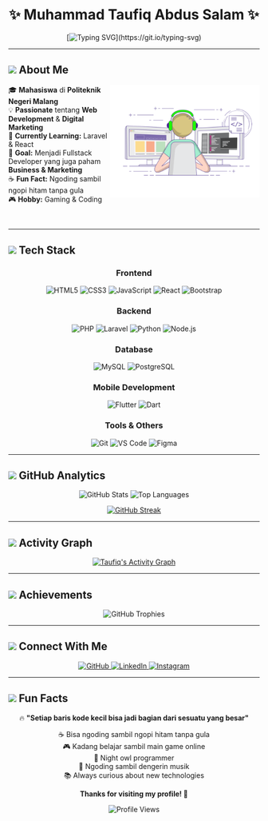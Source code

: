 # <div align="center">✨ Muhammad Taufiq Abdus Salam ✨</div>

<div align="center">
  
[![Typing SVG](https://readme-typing-svg.demolab.com?font=Fira+Code&size=22&duration=3000&pause=1000&color=00D4FF&center=true&vCenter=true&width=500&lines=Fullstack+Web+Developer+%F0%9F%92%BB;Digital+Marketing+Enthusiast+%F0%9F%93%88;)](https://git.io/typing-svg)

</div>

---

## <img src="https://media.giphy.com/media/iY8CRBdQXODJSCERIr/giphy.gif" width="35"> About Me

<img align="right" alt="Coding" width="300" src="https://raw.githubusercontent.com/devSouvik/devSouvik/master/gif3.gif">

🎓 **Mahasiswa** di **Politeknik Negeri Malang**  
💡 **Passionate** tentang **Web Development** & **Digital Marketing**  
📖 **Currently Learning:** Laravel & React  
🎯 **Goal:** Menjadi Fullstack Developer yang juga paham **Business & Marketing**  
☕ **Fun Fact:** Ngoding sambil ngopi hitam tanpa gula  
🎮 **Hobby:** Gaming & Coding

<br clear="both">

---

## <img src="https://media.giphy.com/media/WUlplcMpOCEmTGBtBW/giphy.gif" width="30"> Tech Stack

<div align="center">
  
### Frontend
![HTML5](https://img.shields.io/badge/HTML5-E34F26?style=for-the-badge&logo=html5&logoColor=white)
![CSS3](https://img.shields.io/badge/CSS3-1572B6?style=for-the-badge&logo=css3&logoColor=white)
![JavaScript](https://img.shields.io/badge/JavaScript-F7DF1E?style=for-the-badge&logo=javascript&logoColor=black)
![React](https://img.shields.io/badge/React-20232A?style=for-the-badge&logo=react&logoColor=61DAFB)
![Bootstrap](https://img.shields.io/badge/Bootstrap-563D7C?style=for-the-badge&logo=bootstrap&logoColor=white)

### Backend
![PHP](https://img.shields.io/badge/PHP-777BB4?style=for-the-badge&logo=php&logoColor=white)
![Laravel](https://img.shields.io/badge/Laravel-FF2D20?style=for-the-badge&logo=laravel&logoColor=white)
![Python](https://img.shields.io/badge/Python-3776AB?style=for-the-badge&logo=python&logoColor=white)
![Node.js](https://img.shields.io/badge/Node.js-43853D?style=for-the-badge&logo=node.js&logoColor=white)

### Database
![MySQL](https://img.shields.io/badge/MySQL-005C84?style=for-the-badge&logo=mysql&logoColor=white)
![PostgreSQL](https://img.shields.io/badge/PostgreSQL-316192?style=for-the-badge&logo=postgresql&logoColor=white)

### Mobile Development
![Flutter](https://img.shields.io/badge/Flutter-02569B?style=for-the-badge&logo=flutter&logoColor=white)
![Dart](https://img.shields.io/badge/Dart-0175C2?style=for-the-badge&logo=dart&logoColor=white)

### Tools & Others
![Git](https://img.shields.io/badge/Git-F05032?style=for-the-badge&logo=git&logoColor=white)
![VS Code](https://img.shields.io/badge/VS_Code-0078D4?style=for-the-badge&logo=visual%20studio%20code&logoColor=white)
![Figma](https://img.shields.io/badge/Figma-F24E1E?style=for-the-badge&logo=figma&logoColor=white)

</div>

---

## <img src="https://media.giphy.com/media/ZDX7lKJ3b3fXO/giphy.gif" width="30"> GitHub Analytics

<div align="center">
  
<img height="180em" src="https://github-readme-stats.vercel.app/api?username=MuhammadTaufiqAbdusSalam&show_icons=true&count_private=true&hide_border=true&title_color=00D4FF&icon_color=00D4FF&text_color=c9d1d9&bg_color=0d1117" alt="GitHub Stats" />
<img height="180em" src="https://github-readme-stats.vercel.app/api/top-langs/?username=MuhammadTaufiqAbdusSalam&layout=compact&hide_border=true&title_color=00D4FF&text_color=c9d1d9&bg_color=0d1117" alt="Top Languages" />

</div>

<div align="center">
  
[![GitHub Streak](https://streak-stats.demolab.com?user=MuhammadTaufiqAbdusSalam&theme=tokyonight&hide_border=true&date_format=M%20j%5B%2C%20Y%5D)](https://git.io/streak-stats)

</div>

---

## <img src="https://media.giphy.com/media/xT9IgzoKnwFNmISR8I/giphy.gif" width="30"> Activity Graph

<div align="center">
  
[![Taufiq's Activity Graph](https://github-readme-activity-graph.vercel.app/graph?username=MuhammadTaufiqAbdusSalam&custom_title=Muhammad%20Taufiq's%20GitHub%20Activity%20Graph&bg_color=0D1117&color=00D4FF&line=00D4FF&point=00D4FF&area_color=00D4FF&title_color=00D4FF&area=true)](https://github.com/ashutosh00710/github-readme-activity-graph)

</div>

---

## <img src="https://media.giphy.com/media/j2pOGeGYKe2xCCKwfi/giphy.gif" width="30"> Achievements

<div align="center">
  
<img src="https://github-profile-trophy.vercel.app/?username=MuhammadTaufiqAbdusSalam&theme=tokyonight&no-frame=true&margin-w=10&margin-h=10&column=4" alt="GitHub Trophies" />

</div>

---

## <img src="https://media.giphy.com/media/LnQjpWaON8nhr21vNW/giphy.gif" width="30"> Connect With Me

<div align="center">
  
<a href="https://github.com/MuhammadTaufiqAbdusSalam" target="_blank">
  <img src="https://img.shields.io/badge/GitHub-100000?style=for-the-badge&logo=github&logoColor=white" alt="GitHub"/>
</a>
<a href="https://www.linkedin.com/in/muhammad-taufiq-319340361" target="_blank">
  <img src="https://img.shields.io/badge/LinkedIn-0077B5?style=for-the-badge&logo=linkedin&logoColor=white" alt="LinkedIn"/>
</a>
<a href="https://www.instagram.com/nyunyanyuq?igsh=c3Qyam0yZjl5Nnc5" target="_blank">
  <img src="https://img.shields.io/badge/Instagram-E4405F?style=for-the-badge&logo=instagram&logoColor=white" alt="Instagram"/>
</a>

</div>

---

## <img src="https://media.giphy.com/media/ObNTw8Uzwy6KQ/giphy.gif" width="30"> Fun Facts

<div align="center">
  
🔥 **"Setiap baris kode kecil bisa jadi bagian dari sesuatu yang besar"**

☕ Bisa ngoding sambil ngopi hitam tanpa gula  
🎮 Kadang belajar sambil main game online  
🌙 Night owl programmer  
🎵 Ngoding sambil dengerin musik  
📚 Always curious about new technologies  

</div>

<div align="center">

**Thanks for visiting my profile! 🚀**

<img src="https://komarev.com/ghpvc/?username=MuhammadTaufiqAbdusSalam&style=for-the-badge&color=00D4FF" alt="Profile Views" />

</div>
